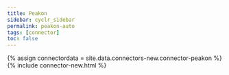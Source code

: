 ```yaml
---
title: Peakon
sidebar: cyclr_sidebar
permalink: peakon-auto
tags: [connector]
toc: false
---
```

{% assign connectordata = site.data.connectors-new.connector-peakon %}
{% include connector-new.html %}	